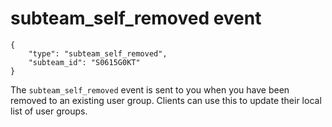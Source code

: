 # subteam_self_removed event

    {
        "type": "subteam_self_removed",
        "subteam_id": "S0615G0KT"
    }

The `subteam_self_removed` event is sent to you when you have been removed
to an existing user group. Clients can use this to update their local
list of user groups.
